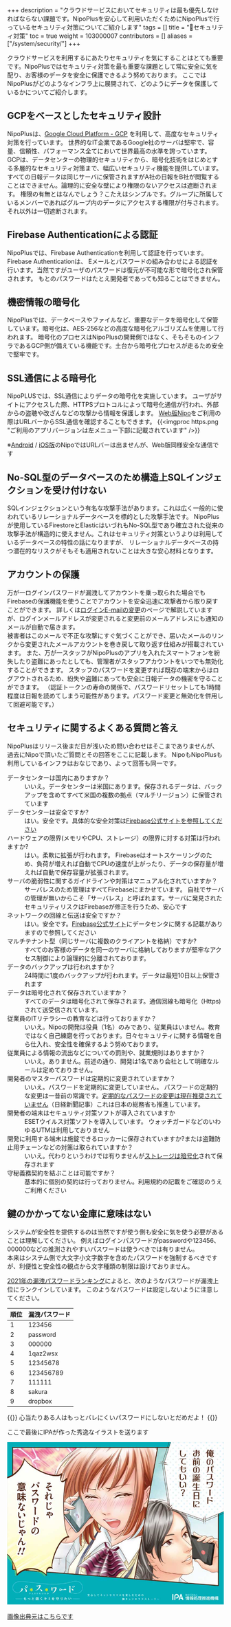 +++
description = "クラウドサービスにおいてセキュリティは最も優先しなければならない課題です。NipoPlusを安心して利用いただくためにNipoPlusで行っているセキュリティ対策についてご紹介します"
tags = []
title = "🔐セキュリティ対策"
toc = true
weight = 103000007
contributors = []
aliases = ["/system/security/"]
+++

クラウドサービスを利用するにあたりセキュリティを気にすることはとても重要です。NipoPlusではセキュリティ対策を最も重要な課題として常に安全に気を配り、お客様のデータを安全に保護できるよう努めております。
ここではNipoPlusがどのようなインフラ上に展開されて、どのようにデータを保護しているかについてご紹介します。

## GCPをベースとしたセキュリティ設計

NipoPlusは、[Google Cloud Platform - GCP](https://cloud.google.com/gcp/) を利用して、高度なセキュリティ対策を行っています。
世界的なIT企業であるGoogle社のサーバは堅牢で、容量、信頼性、パフォーマンス全てにおいて世界最高の水準を誇っています。
GCPは、データセンターの物理的セキュリティから、暗号化技術をはじめとする多層的なセキュリティ対策まで、幅広いセキュリティ機能を提供しています。
すべての日報データは同じサーバに保管されますがA社の日報をB社が閲覧することはできません。論理的に安全な壁により権限のないアクセスは遮断されます。
権限の有無とはなんでしょう？こたえはシンプルです。グループに所属しているメンバーであればグループ内のデータにアクセスする権限が付与されます。それ以外は一切遮断されます。

## Firebase Authenticationによる認証

NipoPlusでは、Firebase Authenticationを利用して認証を行っています。Firebase Authenticationは、
Eメールとパスワードの組み合わせによる認証を行います。当然ですがユーザのパスワードは復元が不可能な形で暗号化され保管されます。
もとのパスワードはたとえ開発者であっても知ることはできません。


## 機密情報の暗号化

NipoPlusでは、データベースやファイルなど、重要なデータを暗号化して保管しています。暗号化は、AES-256などの高度な暗号化アルゴリズムを使用して行われます。
暗号化のプロセスはNipoPlusの開発側ではなく、そもそものインフラであるGCP側が備えている機能です。土台から暗号化プロセスが走るため安全で堅牢です。


## SSL通信による暗号化

NipoPLUSでは、SSL通信によりデータの暗号化を実施しています。
ユーザがサイトにアクセスした際、HTTPSプロトコルによって暗号化通信が行われ、外部からの盗聴や改ざんなどの攻撃から情報を保護します。
[Web版Nipo](https://nipo-plus.web.app/)をご利用の際はURLバーからSSL通信を確認することもできます。
{{<imgproc https.png "ご利用のアプリバージョンは左メニュー下部に記載されています" />}}

※[Android](https://play.google.com/store/apps/details?id=jp.sndbox.nipoplus) / [iOS版](https://apps.apple.com/jp/app/id1625797169)のNipoではURLバーは出ませんが、Web版同様安全な通信です



## No-SQL型のデータベースのため構造上SQLインジェクションを受け付けない

SQLインジェクションという有名な攻撃手法があります。これは広く一般的に使われているリレーショナルデータベースを標的とした攻撃手法です。
NipoPlusが使用しているFirestoreとElasticはいづれもNo-SQL型であり確立された従来の攻撃手法が構造的に使えません。これはセキュリティ対策というよりは利用しているデータベースの特性の話になりますが、
リレーショナルデータベースの持つ潜在的なリスクがそもそも適用されないことは大きな安心材料となります。


## アカウントの保護

万が一ログインパスワードが漏洩してアカウントを乗っ取られた場合でもFirebaseの保護機能を使うことでアカウントを安全迅速に攻撃者から取り戻すことができます。
詳しくは[ログインE-mailの変更](/docs/manual/account/email/)のページで解説していますが、ログインメールアドレスが変更されると変更前のメールアドレスにも通知のメールが自動で届きます。  
被害者はこのメールで不正な攻撃にすぐ気づくことができ、届いたメールのリンクから変更されたメールアカウントを巻き戻して取り返す仕組みが搭載されています。
また、万が一スタッフがNipoPlusのアプリを入れたスマートフォンを紛失したり盗難にあったとしても、管理者がスタッフアカウントをいつでも無効化することができます。
スタッフのパスワードを変更すれば既存の端末からはログアウトされるため、紛失や盗難にあっても安全に日報データの機密を守ることができます。
（認証トークンの寿命の関係で、パスワードリセットしても1時間程度は日報を読めてしまう可能性があります。パスワード変更と無効化を併用して回避可能です。）

## セキュリティに関するよくある質問と答え

NipoPlusはリリース後まだ日が浅いため問い合わせはそこまでありませんが、過去にNipoで頂いたご質問とその回答をここに記載します。
NipoもNipoPlusも利用しているインフラはおなじであり、よって回答も同一です。

<dl>
  <dt>データセンターは国内にありますか？</dt>
  <dd>いいえ。データセンターは米国にあります。保存されるデータは、バックアップを含めてすべて米国の複数の拠点（マルチリージョン）に保管されています</dd>
  <dt>データセンターは安全ですか?</dt>
  <dd>はい。安全です。具体的な安全対策は<a href="https://firebase.google.com/terms/data-processing-terms?hl=ja#1.-data-center-and-network-security">Firebase公式サイトを参照してください</a></dd>
  <dt>ハードウェアの限界(メモリやCPU、ストレージ）の限界に対する対策は行われますか?</dt>
  <dd>はい。柔軟に拡張が行われます。 Firebaseはオートスケーリングのため、負荷が増えれば自動でCPUの速度が上がったり、データの保存量が増えれば自動で保存容量が拡張されます。</dd>
  <dt>サーバの脆弱性に関するガイドラインや対策はマニュアル化されていますか？</dt>
  <dd>サーバレスのため管理はすべてFirebaseにまかせています。 自社でサーバの管理が無いからこそ「サーバレス」と呼ばれます。サーバに発見されたセキュリティリスクはFirebaseが修正を行うため、安心です</dd>
  <dt>ネットワークの回線と伝送は安全ですか？</dt>
  <dd>はい。安全です。<a href="https://firebase.google.com/terms/data-processing-terms?hl=ja#1.-data-center-and-network-security">Firebase公式サイト</a>にデータセンタに関する記載がありますので参照してください</dd>
  <dt>マルチテナント型（同じサーバに複数のクライアントを格納）ですか?</dt>
  <dd>すべてのお客様のデータを同一のサーバに格納しておりますが堅牢なアクセス制御により論理的に分離されております。</dd>
  <dt>データのバックアップは行われますか？</dt>
  <dd>24時間に1度のバックアップが行われます。データは最短10日以上保管されます</dd>
  <dt>データは暗号化されて保存されていますか？</dt>
  <dd>すべてのデータは暗号化されて保存されます。通信回線も暗号化（Https)されて送受信されています。</dd>
  <dt>従業員のITリテラシーの教育などは行っておりますか？</dt>
  <dd>いいえ。Nipoの開発は役員（1名）のみであり、従業員はいません。教育ではなく自己練磨を行っております。日々セキュリティに関する情報を自ら仕入れ、安全性を確保するよう努めております。</dd>
  <dt>従業員による情報の流出などについての罰則や、就業規則はありますか？</dt>
  <dd>いいえ。ありません。前述の通り、開発は1名であり会社として明確なルールは定めておりません。</dd>
  <dt>開発者のマスターパスワードは定期的に変更されていますか？</dt>
  <dd>いいえ。パスワードを定期的に変更していません。 パスワードの定期的な変更は一昔前の常識です。<a href="https://www.nikkei.com/article/DGXMZO28578370W8A320C1CC1000/">定期的なパスワードの変更は現在推奨されていません</a>（日経新聞記事）これは日本の総務省も推進しています。</dd>
  <dt>開発者の端末はセキュリティ対策ソフトが導入されていますか</dt>
  <dd>ESETウイルス対策ソフトを導入しています。 ウォッチガードなどのいわゆるUTMは利用しておりません</dd>
  <dt>開発に利用する端末は施錠できるロッカーに保存されていますか?または盗難防止用チェーンなどの対策は取られていますか？</dt>
  <dd>いいえ。代わりというわけでは有りませんが<a href="https://support.apple.com/ja-jp/HT204837">ストレージは暗号化</a>されて保存されます</dd>
  <dt>守秘義務契約を結ぶことは可能ですか？</dt>
  <dd>基本的に個別の契約は行っておりません。利用規約の記載をご確認のうえご利用ください</dd>
</dl>

## 鍵のかかってない金庫に意味はない

システムが安全性を提供するのは当然ですが使う側も安全に気を使う必要があることは理解してください。
例えばログインパスワードがpasswordや123456、000000などの推測されやすいパスワードは使うべきでは有りません。  
本来はシステム側で大文字小文字数字を含めたパスワードを強制するべきですが、利便性と安全性の観点から文字種類の制限は設けておりません。  


[2021年の漏洩パスワードランキング](https://www.itmedia.co.jp/news/articles/2202/08/news101.html)によると、次のようなパスワードが漏洩上位にランクインしています。
このようなパスワードは設定しないように注意してください。  

|順位|漏洩パスワード|
|---|---|
|1|123456|
|2|password|
|3|000000|
|4|1qaz2wsx|
|5|12345678|
|6|123456789|
|7|111111|
|8|sakura|
|9|dropbox|

{{<alice pos="right" icon="shield">}}
心当たりある人はもっとバレにくいパスワードにしないとだめだよ！
{{</alice>}}

ここで最後にIPAが作った秀逸なイラストを送ります

![IPA-情報処理推進機構 パスワード](password.jpg)

[画像出典元はこちらです](https://www.ipa.go.jp/security/keihatsu/munekyun-pw/slideshow/index.html)

